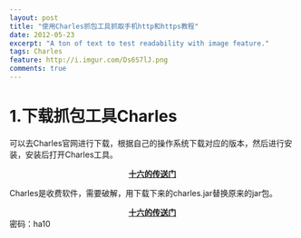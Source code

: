 ```yaml
---
layout: post
title: "使用Charles抓包工具抓取手机http和https教程"
date: 2012-05-23
excerpt: "A ton of text to test readability with image feature."
tags: Charles
feature: http://i.imgur.com/Ds6S7lJ.png
comments: true
---
```

# 1.下载抓包工具Charles
可以去Charles官网进行下载，根据自己的操作系统下载对应的版本，然后进行安装，安装后打开Charles工具。

<center><a href="http://www.charlesproxy.com"><b>十六的传送门</b></a></center>

Charles是收费软件，需要破解，用下载下来的charles.jar替换原来的jar包。

<center><a href="https://pan.baidu.com/s/1gcV--LTNAVZNPIzTuy9j_A"><b>十六的传送门</b></a></center> 密码：ha10
    
    

